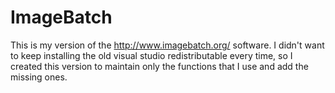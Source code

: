 # ImageBatch

This is my version of the http://www.imagebatch.org/ software. I didn't want to keep installing the old visual studio redistributable every time, so I created this version to maintain only the functions that I use and add the missing ones.